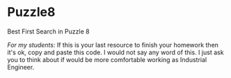 # Puzzle8
Best First Search in Puzzle 8

*For my students:* If this is your last resource to finish your homework then it's ok, copy and paste this code. 
I would not say any word of this. 
I just ask you to think about if would be more comfortable working as Industrial Engineer.
